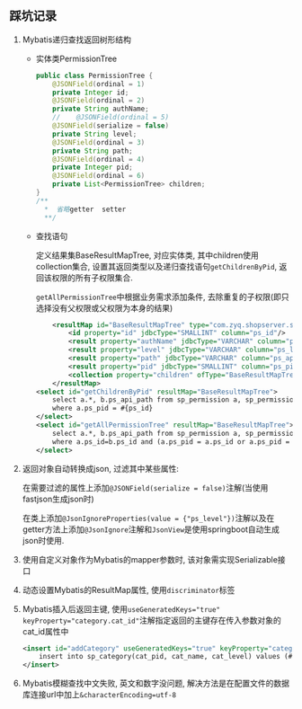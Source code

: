 ## 踩坑记录

1. Mybatis递归查找返回树形结构

   * 实体类PermissionTree

     ```java
     public class PermissionTree {
         @JSONField(ordinal = 1)
         private Integer id;
         @JSONField(ordinal = 2)
         private String authName;
         //    @JSONField(ordinal = 5)
         @JSONField(serialize = false)
         private String level;
         @JSONField(ordinal = 3)
         private String path;
         @JSONField(ordinal = 4)
         private Integer pid;
         @JSONField(ordinal = 6)
         private List<PermissionTree> children;
     }
     /**
       *  省略getter  setter
       **/
     ```

   * 查找语句

     定义结果集BaseResultMapTree, 对应实体类, 其中children使用collection集合, 设置其返回类型以及递归查找语句`getChildrenByPid`, 返回该权限的所有子权限集合. 

     `getAllPermissionTree`中根据业务需求添加条件, 去除重复的子权限(即只选择没有父权限或父权限为本身的结果)

     ```xml
         <resultMap id="BaseResultMapTree" type="com.zyq.shopserver.system.entity.PermissionTree">
             <id property="id" jdbcType="SMALLINT" column="ps_id"/>
             <result property="authName" jdbcType="VARCHAR" column="ps_name"/>
             <result property="level" jdbcType="VARCHAR" column="ps_level"/>
             <result property="path" jdbcType="VARCHAR" column="ps_api_path"/>
             <result property="pid" jdbcType="SMALLINT" column="ps_pid"/>
             <collection property="children" ofType="BaseResultMapTree" column="ps_id" select="getChildrenByPid" javaType="java.util.ArrayList"></collection>
         </resultMap>
     <select id="getChildrenByPid" resultMap="BaseResultMapTree">
         select a.*, b.ps_api_path from sp_permission a, sp_permission_api b 
         where a.ps_pid = #{ps_id}
     </select>
     <select id="getAllPermissionTree" resultMap="BaseResultMapTree">
         select a.*, b.ps_api_path from sp_permission a, sp_permission_api b 
         where a.ps_id=b.ps_id and (a.ps_pid = a.ps_id or a.ps_pid = 0)
     </select>
     ```

2. 返回对象自动转换成json, 过滤其中某些属性:

      在需要过滤的属性上添加`@JSONField(serialize = false)`注解(当使用fastjson生成json时)

      在类上添加`@JsonIgnoreProperties(value = {"ps_level"})`注解以及在getter方法上添加`@JsonIgnore`注解和`JsonView`是使用springboot自动生成json时使用.

3. 使用自定义对象作为Mybatis的mapper参数时, 该对象需实现Serializable接口
4. 动态设置Mybatis的ResultMap属性, 使用`discriminator`标签
5. Mybatis插入后返回主键, 使用`useGeneratedKeys="true" keyProperty="category.cat_id"`注解指定返回的主键存在传入参数对象的cat_id属性中
    ```xml
    <insert id="addCategory" useGeneratedKeys="true" keyProperty="category.cat_id" parameterType="com.zyq.shopserver.system.entity.Category">
        insert into sp_category(cat_pid, cat_name, cat_level) values (#{category.cat_pid}, #{category.cat_name}, #{category.cat_level})
    </insert>
    ```
6. Mybatis模糊查找中文失败, 英文和数字没问题, 解决方法是在配置文件的数据库连接url中加上`&characterEncoding=utf-8`